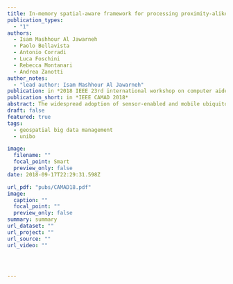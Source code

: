 ```yaml
---
title: In-memory spatial-aware framework for processing proximity-alike queries in big spatial data
publication_types:
  - "1"
authors:
  - Isam Mashhour Al Jawarneh
  - Paolo Bellavista
  - Antonio Corradi
  - Luca Foschini
  - Rebecca Montanari
  - Andrea Zanotti
author_notes:
  - "lead author: Isam Mashhour Al Jawarneh"
publication: in *2018 IEEE 23rd international workshop on computer aided modeling and design of communication links and networks (CAMAD)*
publication_short: in *IEEE CAMAD 2018*
abstract: The widespread adoption of sensor-enabled and mobile ubiquitous devices has caused an avalanche of big data that is mostly geospatially tagged. Most cloud-based big data processing systems are designed for general-purpose workloads, neglecting spatial-characteristics. However, interesting analytics often seek answers for proximity-alike queries. We fill this gap by providing custom geospatial service layer atop of Apache Spark. To be more specific, we leverage Spark to design a custom spatial-aware partitioning method to boost geospatial query performances. Our results show that our patches outperform state-of-the-art implementations by significant fractions.
draft: false
featured: true
tags:
  - geospatial big data management
  - unibo

image:
  filename: ""
  focal_point: Smart
  preview_only: false
date: 2018-09-17T22:29:31.598Z

url_pdf: "pubs/CAMAD18.pdf"
image:
  caption: ""
  focal_point: ""
  preview_only: false
summary: summary
url_dataset: ""
url_project: ""
url_source: ""
url_video: ""




---
```

